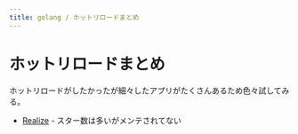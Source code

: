 ```yaml
---
title: golang / ホットリロードまとめ
---
```


# ホットリロードまとめ

ホットリロードがしたかったが細々したアプリがたくさんあるため色々試してみる。

* [Realize](https://github.com/oxequa/realize) - スター数は多いがメンテされてない 
